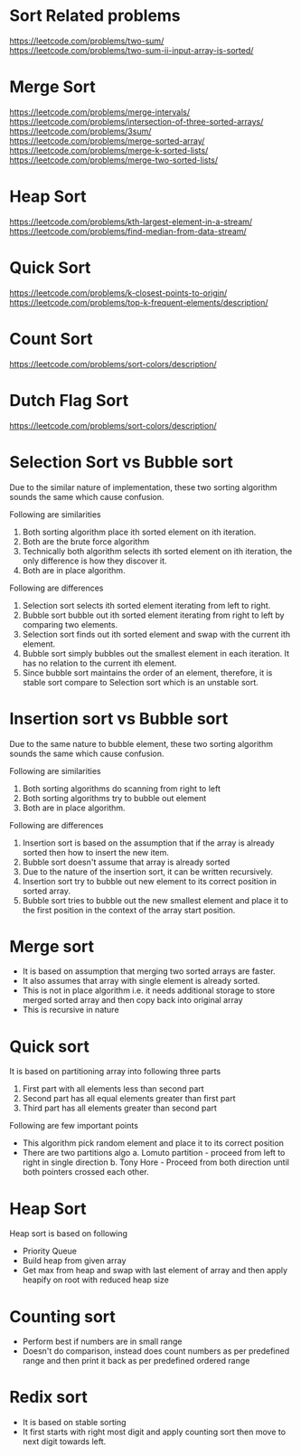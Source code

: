 # Sort Related problems
https://leetcode.com/problems/two-sum/
https://leetcode.com/problems/two-sum-ii-input-array-is-sorted/

# Merge Sort
https://leetcode.com/problems/merge-intervals/
https://leetcode.com/problems/intersection-of-three-sorted-arrays/
https://leetcode.com/problems/3sum/
https://leetcode.com/problems/merge-sorted-array/
https://leetcode.com/problems/merge-k-sorted-lists/
https://leetcode.com/problems/merge-two-sorted-lists/

# Heap Sort
https://leetcode.com/problems/kth-largest-element-in-a-stream/
https://leetcode.com/problems/find-median-from-data-stream/
# Quick Sort
https://leetcode.com/problems/k-closest-points-to-origin/
https://leetcode.com/problems/top-k-frequent-elements/description/

# Count Sort
https://leetcode.com/problems/sort-colors/description/

# Dutch Flag Sort
https://leetcode.com/problems/sort-colors/description/

# Selection Sort vs Bubble sort
Due to the similar nature of implementation, these two sorting algorithm sounds the same which cause confusion.

Following are similarities
1. Both sorting algorithm place ith sorted element on ith iteration.
2. Both are the brute force algorithm
3. Technically both algorithm selects ith sorted element on ith iteration, the only difference is how they discover it.
4. Both are in place algorithm.

Following are differences
1. Selection sort selects ith sorted element iterating from left to right.
2. Bubble sort bubble out ith sorted element iterating from right to left by comparing two elements.
3. Selection sort finds out ith sorted element and swap with the current ith element.
4. Bubble sort simply bubbles out the smallest element in each iteration. It has no relation to the current ith element.
5. Since bubble sort maintains the order of an element, therefore, it is stable sort compare to Selection sort which is an unstable sort.

# Insertion sort vs Bubble sort
Due to the same nature to bubble element, these two sorting algorithm sounds the same which cause confusion.

Following are similarities
1. Both sorting algorithms do scanning from right to left
2. Both sorting algorithms try to bubble out element
3. Both are in place algorithm.

Following are differences
1. Insertion sort is based on the assumption that if the array is already sorted then how to insert the new item.
2. Bubble sort doesn't assume that array is already sorted
3. Due to the nature of the insertion sort, it can be written recursively.
4. Insertion sort try to bubble out new element to its correct position in sorted array.
5. Bubble sort tries to bubble out the new smallest element and place it to the first position in the context of the array start position.

# Merge sort
- It is based on assumption that merging two sorted arrays are faster.
- It also assumes that array with single element is already sorted.
- This is not in place algorithm i.e. it needs additional storage to store merged sorted array and then copy back into original array
- This is recursive in nature

# Quick sort
It is based on partitioning array into following three parts 
1. First part with all elements less than second part
2. Second part has all equal elements greater than first part
3. Third part has all elements greater than second part

Following are few important points
- This algorithm pick random element and place it to its correct position
- There are two partitions algo
a. Lomuto partition - proceed from left to right in single direction
b. Tony Hore - Proceed from both direction until both pointers crossed each other.
# Heap Sort
Heap sort is based on following
- Priority Queue
- Build heap from given array
- Get max from heap and swap with last element of array and then apply heapify on root with reduced heap size
# Counting sort
- Perform best if numbers are in small range
- Doesn't do comparison, instead does count numbers as per predefined range and then print it back as per predefined ordered range

# Redix sort
- It is based on stable sorting
- It first starts with right most digit and apply counting sort then move to next digit towards left.



